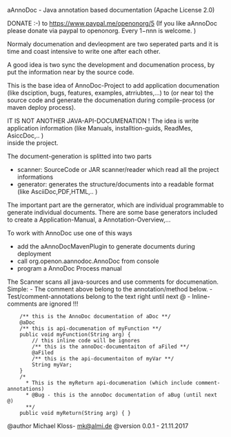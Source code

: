 aAnnoDoc - Java annotation based documentation
(Apache License 2.0)

DONATE :-) to https://www.paypal.me/openonorg/5
(If you like aAnnoDoc please donate via paypal to openonorg. Every $1-$nnn is welcome. )

Normaly documenation and devleopment are two seperated parts
and it is time and coast intensive to write one after each other. 

A good idea is two sync the development and documenation process,
by put the information near by the source code. 

This is the base idea of AnnoDoc-Project to add application documenation
(like dsciption, bugs, features, examples, atrriubtes,...) to (or near to) 
the source code and generate the documenation during 
compile-process (or maven deploy process). 

IT IS NOT ANOTHER JAVA-API-DOCUMENATION ! 
The idea is write application information (like Manuals, installtion-guids, ReadMes, AsiccDoc,.. )  
inside the project. 

The document-generation is splitted into two parts
- scanner: SourceCode or JAR scanner/reader which read all the project informations 
- generator: generates the structure/documents into a readable format (like AsciiDoc,PDF,HTML,.. )  

The important part are the gernerator, which are individual programmable to 
generate individual documents. There are some base generators included
to create a Application-Manual, a Annotation-Overview,... 

To work with AnnoDoc use one of this ways
- add the aAnnoDocMavenPlugin to generate documents during deployment
- call org.openon.aannodoc.AnnoDoc from console
- program a AnnoDoc Process manual 

The Scanner scans all java-sources and use comments for documenation. 
Simple: 
		- The comment above belong to the annotation/method below. 
		- Test/comment-annotations belong to the text right until next @ 
		- Inline-comments are ignored !!! 

		/** this is the AnnoDoc documentation of aDoc **/
		@aDoc
		/** this is api-documenation of myFunction **/
		public void myFunction(String arg) {
			// this inline code will be ignores
			/** this is the annoDoc-documentaiton of aFiled **/
			@aFiled
			/** this is the api-documentaiton of myVar **/
			String myVar;
		}
		/*
		  * This is the myReturn api-documenation (which include comment-annotations) 
		  *	@Bug - this is the annoDoc documentation of aBug (until next @) 
		  **/
		public void myReturn(String arg) { }


@author Michael Kloss- mk@almi.de
@version 0.0.1 - 21.11.2017